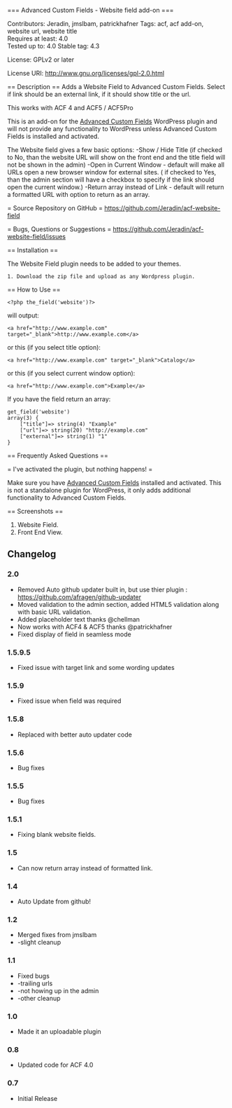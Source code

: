 === Advanced Custom Fields - Website field add-on ===

Contributors: Jeradin, jmslbam, patrickhafner 
Tags: acf, acf add-on, website url, website title  
Requires at least: 4.0   
Tested up to: 4.0
Stable tag: 4.3

License: GPLv2 or later 

License URI: http://www.gnu.org/licenses/gpl-2.0.html 


== Description ==
Adds a Website Field to Advanced Custom Fields. Select if link should be an external link, if it should show title or the url.

This works with ACF 4 and ACF5 / ACF5Pro

This is an add-on for the [Advanced Custom Fields](http://wordpress.org/extend/plugins/advanced-custom-fields/)
WordPress plugin and will not provide any functionality to WordPress unless Advanced Custom Fields is installed
and activated.

The Website field gives a few basic options:
-Show / Hide Title (if checked to No, than the website URL will show on the front end and the title field will not be shown in the admin)
-Open in Current Window - default will make all URLs open a new browser window for external sites. ( if checked to Yes, than the admin section will have a checkbox to specify if the link should open the current window.)
-Return array instead of Link - default will return a formatted URL with option to return as an array.

= Source Repository on GitHub =
https://github.com/Jeradin/acf-website-field

= Bugs, Questions or Suggestions =
https://github.com/Jeradin/acf-website-field/issues


== Installation ==

The Website Field plugin needs to be added to your themes.

	1. Download the zip file and upload as any Wordpress plugin.

== How to Use ==
```
<?php the_field('website')?>
```
will output:
```
<a href="http://www.example.com" target="_blank">http://www.example.com</a>
```

or this (if you select title option):
```
<a href="http://www.example.com" target="_blank">Catalog</a>
```

or this (if you select current window option):
```
<a href="http://www.example.com">Example</a>
```

If you have the field return an array:
```
get_field('website')
array(3) { 
	["title"]=> string(4) "Example" 
	["url"]=> string(20) "http://example.com" 
	["external"]=> string(1) "1" 
} 
```

== Frequently Asked Questions ==

= I've activated the plugin, but nothing happens! =

Make sure you have [Advanced Custom Fields](http://wordpress.org/extend/plugins/advanced-custom-fields/) installed and
activated. This is not a standalone plugin for WordPress, it only adds additional functionality to Advanced Custom Fields.

== Screenshots ==

1. Website Field.
2. Front End View.


## Changelog ##
### 2.0 ###
* Removed Auto github updater built in, but use thier plugin : https://github.com/afragen/github-updater
* Moved validation to the admin section, added HTML5 validation along with basic URL validation.
* Added placeholder text thanks @chellman
* Now works with ACF4 & ACF5 thanks @patrickhafner
* Fixed display of field in seamless mode

### 1.5.9.5 ###
* Fixed issue with target link and some wording updates

### 1.5.9 ###
* Fixed issue when field was required

### 1.5.8 ###
* Replaced with better auto updater code

### 1.5.6 ###
* Bug fixes

### 1.5.5 ###
* Bug fixes

### 1.5.1 ###
* Fixing blank website fields.

### 1.5 ###
* Can now return array instead of formatted link.

### 1.4 ###
* Auto Update from github!

### 1.2 ###
* Merged fixes from jmslbam
* -slight cleanup

### 1.1
* Fixed bugs
* -trailing urls
* -not howing up in the admin
* -other cleanup

### 1.0
* Made it an uploadable plugin

### 0.8
* Updated code for ACF 4.0

### 0.7
* Initial Release
